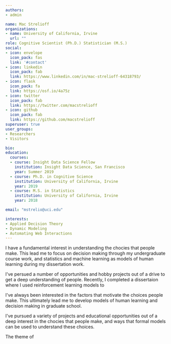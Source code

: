 ```yaml
---
authors:
- admin

name: Mac Strelioff
organizations:
- name: University of California, Irvine
  url: ""
role: Cognitive Scientist (Ph.D.) Statistician (M.S.)
social:
- icon: envelope
  icon_pack: fas
  link: '#contact'
- icon: linkedin
  icon_pack: fab
  link: https://www.linkedin.com/in/mac-strelioff-64318793/
- icon: flask
  icon_pack: fa
  link: https://osf.io/4a75z
- icon: twitter
  icon_pack: fab
  link: https://twitter.com/macstrelioff
- icon: github
  icon_pack: fab
  link: https://github.com/macstrelioff
superuser: true
user_groups:
- Researchers
- Visitors

bio: 
education:
  courses:
  - course: Insight Data Science Fellow
    institution: Insight Data Science, San Francisco
    year: Summer 2019
  - course: Ph.D. in Cognitive Science
    institution: University of California, Irvine
    year: 2019
  - course: M.S. in Statistics
    institution: University of California, Irvine
    year: 2018

email: "mstrelio@uci.edu"

interests:
- Applied Decision Theory
- Dynamic Modeling
- Automating Web Interactions
---
```


<!---
test
--->

I have a fundamental interest in understanding the chocies that people make. This lead me to focus on decision making through my undergraduate course work, and statistics and machine learning as models of human learning during my dissertation work. 


I've persued a number of opportunities and hobby projects out of a drive to get a deep understanding of people. Recently, I completed a dissertaion where I used reinforcement learning models to 

I've always been interested in the factors that motivate the choices people make. This ultimately lead me to develop models of human learning and decision making in graduate school. 

I've pursued a variety of projects and educational opportunities out of a deep interest in the chocies that people make, and ways that formal models can be used to understand these choices. 

The theme of 






